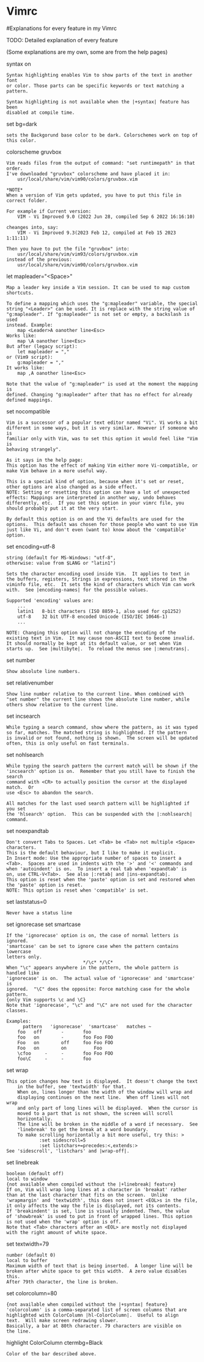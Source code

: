 # Vimrc

#Explanations for every feature in my Vimrc

TODO: Detailed explanation of every feature

(Some explanations are my own, some are from the help pages)

syntax on

	Syntax highlighting enables Vim to show parts of the text in another font
	or color. Those parts can be specific keywords or text matching a pattern.

	Syntax highlighting is not available when the |+syntax| feature has been
	disabled at compile time.

set bg=dark

	sets the Backgorund base color to be dark. Colorschemes work on top of
	this color.

colorscheme gruvbox

	Vim reads files from the output of command: "set runtimepath" in that
	order.
	I've downloaded "gruvbox" colorscheme and have placed it in:
		usr/local/share/vim/vim90/colors/gruvbox.vim

	*NOTE*
	When a version of Vim gets updated, you have to put this file in
	correct folder.

	For example if Current version:
		VIM - Vi Improved 9.0 (2022 Jun 28, compiled Sep 6 2022 16:16:10)

	cheanges into, say:
		VIM - Vi Improved 9.3(2023 Feb 12, compiled at Feb 15 2023 1:11:11)

	Then you have to put the file "gruvbox" into:
		usr/local/share/vim/vim93/colors/gruvbox.vim
	instead of the previous:
		usr/local/share/vim/vim90/colors/gruvbox.vim

let mapleader="\<Space>"

	Map a leader key inside a Vim session. It can be used to map custom
	shortcuts.

	To define a mapping which uses the "g:mapleader" variable, the special
	string "<Leader>" can be used. It is replace with the string value of
	"g:mapleader". If "g:mapleader" is not set or empty, a backslash is used
	instead. Example:
		map <Leader>A oanother line<Esc>
	Works like:
		map \A oanother line<Esc>
	But after (legacy script):
		let mapleader = ","
	or (Vim9 script):
		g:mapleader = ","
	It works like:
		map ,A oanother line<Esc>

	Note that the value of "g:mapleader" is used at the moment the mapping is
	defined. Changing "g:mapleader" after that has no effect for already
	defined mappings.

set nocompatible

	Vim is a successor of a popular text editor named "Vi". Vi works a bit
	different in some ways, but it is very similar. However if someone who is
	familiar only with Vim, was to set this option it would feel like "Vim is
	behaving strangely".

	As it says in the help page:
	This option has the effect of making Vim either more Vi-compatible, or
	make Vim behave in a more useful way.

	This is a special kind of option, because when it's set or reset,
	other options are also changed as a side effect.
	NOTE: Setting or resetting this option can have a lot of unexpected
	effects: Mappings are interpreted in another way, undo behaves
	differently, etc.  If you set this option in your vimrc file, you
	should probably put it at the very start.

	By default this option is on and the Vi defaults are used for the
	options.  This default was chosen for those people who want to use Vim
	just like Vi, and don't even (want to) know about the 'compatible'
	option.

set encoding=utf-8

	string (default for MS-Windows: "utf-8",
	otherwise: value from $LANG or "latin1")

	Sets the character encoding used inside Vim.  It applies to text in
	the buffers, registers, Strings in expressions, text stored in the
	viminfo file, etc.  It sets the kind of characters which Vim can work
	with.  See |encoding-names| for the possible values.

	Supported 'encoding' values are:
		...
		latin1   8-bit characters (ISO 8859-1, also used for cp1252)
		utf-8    32 bit UTF-8 encoded Unicode (ISO/IEC 10646-1)
		...

	NOTE: Changing this option will not change the encoding of the
	existing text in Vim.  It may cause non-ASCII text to become invalid.
	It should normally be kept at its default value, or set when Vim
	starts up.  See |multibyte|.  To reload the menus see |:menutrans|.

set number

	Show absolute line numbers.

set relativenumber

	Show line number relative to the current line. When combined with
	"set number" the current line shows the absolute line number, while
	others show relative to the current line.

set incsearch

	While typing a search command, show where the pattern, as it was typed
	so far, matches. The matched string is highlighted. If the pattern
	is invalid or not found, nothing is shown.  The screen will be updated
	often, this is only useful on fast terminals.

set nohlsearch

	While typing the search pattern the current match will be shown if the
	'incsearch' option is on.  Remember that you still have to finish the search
	command with <CR> to actually position the cursor at the displayed match.  Or
	use <Esc> to abandon the search.

	All matches for the last used search pattern will be highlighted if you set
	the 'hlsearch' option.  This can be suspended with the |:nohlsearch| command.

set noexpandtab

	Don't convert Tabs to Spaces. Let <Tab> be <Tab> not multiple <Space> characters.
	This is the default behaviour, but I like to make it explicit.
	In Insert mode: Use the appropriate number of spaces to insert a
	<Tab>.  Spaces are used in indents with the '>' and '<' commands and
	when 'autoindent' is on.  To insert a real tab when 'expandtab' is
	on, use CTRL-V<Tab>.  See also |:retab| and |ins-expandtab|.
	This option is reset when the 'paste' option is set and restored when
	the 'paste' option is reset.
	NOTE: This option is reset when 'compatible' is set.

set laststatus=0
	
	Never have a status line

set ignorecase
set smartcase

	If the 'ignorecase' option is on, the case of normal letters is ignored.
	'smartcase' can be set to ignore case when the pattern contains lowercase
	letters only.
								*/\c* */\C*
	When "\c" appears anywhere in the pattern, the whole pattern is handled like
	'ignorecase' is on.  The actual value of 'ignorecase' and 'smartcase' is
	ignored.  "\C" does the opposite: Force matching case for the whole pattern.
	{only Vim supports \c and \C}
	Note that 'ignorecase', "\c" and "\C" are not used for the character classes.

	Examples:
	      pattern	'ignorecase'  'smartcase'	matches ~
		foo	  off		-		foo
		foo	  on		-		foo Foo FOO
		Foo	  on		off		foo Foo FOO
		Foo	  on		on		    Foo
		\cfoo	  -		-		foo Foo FOO
		foo\C	  -		-		foo

set wrap
	
	This option changes how text is displayed.  It doesn't change the text  
        in the buffer, see 'textwidth' for that.                                
        When on, lines longer than the width of the window will wrap and        
        displaying continues on the next line.  When off lines will not wrap    
        and only part of long lines will be displayed.  When the cursor is      
        moved to a part that is not shown, the screen will scroll               
        horizontally.                                                           
        The line will be broken in the middle of a word if necessary.  See      
        'linebreak' to get the break at a word boundary.                        
        To make scrolling horizontally a bit more useful, try this: >           
                :set sidescroll=5                                               
                :set listchars+=precedes:<,extends:>                            
	See 'sidescroll', 'listchars' and |wrap-off|.    
	
set linebreak

	boolean (default off)
	local to window
	{not available when compiled without the |+linebreak| feature}
	If on, Vim will wrap long lines at a character in 'breakat' rather
	than at the last character that fits on the screen.  Unlike
	'wrapmargin' and 'textwidth', this does not insert <EOL>s in the file,
	it only affects the way the file is displayed, not its contents.
	If 'breakindent' is set, line is visually indented. Then, the value
	of 'showbreak' is used to put in front of wrapped lines. This option
	is not used when the 'wrap' option is off.
	Note that <Tab> characters after an <EOL> are mostly not displayed
	with the right amount of white space.


set textwidth=79

	number (default 0)
	local to buffer
	Maximum width of text that is being inserted.  A longer line will be
	broken after white space to get this width.  A zero value disables
	this.
	After 79th character, the line is broken.

set colorcolumn=80

	{not available when compiled without the |+syntax| feature}
	'colorcolumn' is a comma-separated list of screen columns that are
	highlighted with ColorColumn |hl-ColorColumn|.  Useful to align
	text.  Will make screen redrawing slower.
	Basically, a bar at 80th character. 79 characters are visible on
	the line.

highlight ColorColumn ctermbg=Black

	Color of the bar described above.

